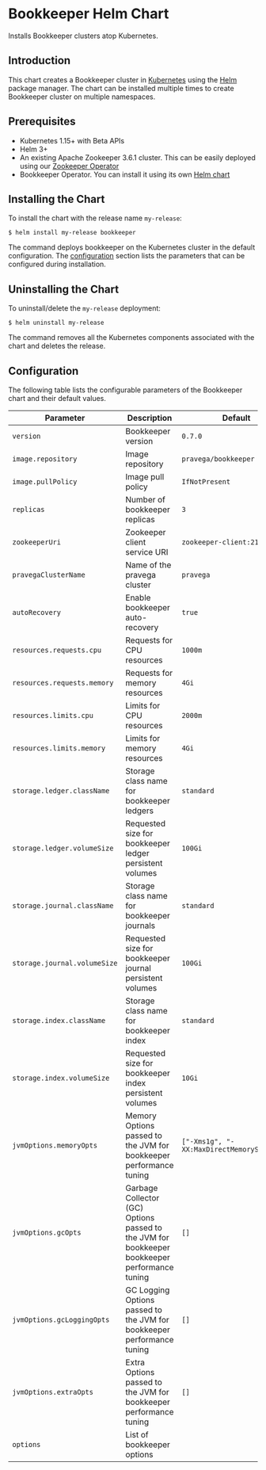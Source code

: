 # Bookkeeper Helm Chart

Installs Bookkeeper clusters atop Kubernetes.

## Introduction

This chart creates a Bookkeeper cluster in [Kubernetes](http://kubernetes.io) using the [Helm](https://helm.sh) package manager. The chart can be installed multiple times to create Bookkeeper cluster on multiple namespaces.

## Prerequisites

  - Kubernetes 1.15+ with Beta APIs
  - Helm 3+
  - An existing Apache Zookeeper 3.6.1 cluster. This can be easily deployed using our [Zookeeper Operator](https://github.com/pravega/zookeeper-operator)
  - Bookkeeper Operator. You can install it using its own [Helm chart](https://github.com/pravega/bookkeeper-operator/tree/master/charts/bookkeeper-operator)

## Installing the Chart

To install the chart with the release name `my-release`:

```
$ helm install my-release bookkeeper
```

The command deploys bookkeeper on the Kubernetes cluster in the default configuration. The [configuration](#configuration) section lists the parameters that can be configured during installation.

## Uninstalling the Chart

To uninstall/delete the `my-release` deployment:

```
$ helm uninstall my-release
```

The command removes all the Kubernetes components associated with the chart and deletes the release.

## Configuration

The following table lists the configurable parameters of the Bookkeeper chart and their default values.

| Parameter | Description | Default |
| ----- | ----------- | ------ |
| `version` | Bookkeeper version | `0.7.0` |
| `image.repository` | Image repository | `pravega/bookkeeper` |
| `image.pullPolicy` | Image pull policy | `IfNotPresent` |
| `replicas` | Number of bookkeeper replicas | `3` |
| `zookeeperUri` | Zookeeper client service URI | `zookeeper-client:2181` |
| `pravegaClusterName` | Name of the pravega cluster | `pravega` |
| `autoRecovery`| Enable bookkeeper auto-recovery | `true` |
| `resources.requests.cpu` | Requests for CPU resources | `1000m` |
| `resources.requests.memory` | Requests for memory resources | `4Gi` |
| `resources.limits.cpu` | Limits for CPU resources | `2000m` |
| `resources.limits.memory` | Limits for memory resources | `4Gi` |
| `storage.ledger.className` | Storage class name for bookkeeper ledgers | `standard` |
| `storage.ledger.volumeSize` | Requested size for bookkeeper ledger persistent volumes | `100Gi` |
| `storage.journal.className` | Storage class name for bookkeeper journals | `standard` |
| `storage.journal.volumeSize` | Requested size for bookkeeper journal persistent volumes | `100Gi` |
| `storage.index.className` | Storage class name for bookkeeper index | `standard` |
| `storage.index.volumeSize` | Requested size for bookkeeper index persistent volumes | `10Gi` |
| `jvmOptions.memoryOpts` | Memory Options passed to the JVM for bookkeeper performance tuning | `["-Xms1g", "-XX:MaxDirectMemorySize=2g"]` |
| `jvmOptions.gcOpts` | Garbage Collector (GC) Options passed to the JVM for bookkeeper bookkeeper performance tuning | `[]` |
| `jvmOptions.gcLoggingOpts` | GC Logging Options passed to the JVM for bookkeeper performance tuning | `[]` |
| `jvmOptions.extraOpts` | Extra Options passed to the JVM for bookkeeper performance tuning | `[]` |
| `options` | List of bookkeeper options | |
